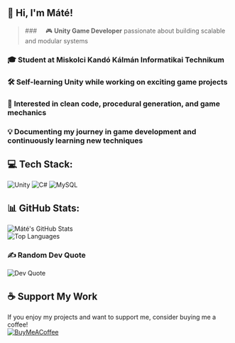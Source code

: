 ## 👋 Hi, I'm Máté!

>###&nbsp; &nbsp; &nbsp;🎮 **Unity Game Developer** passionate about building scalable and modular systems  
### 🎓 **Student at Miskolci Kandó Kálmán Informatikai Technikum**  
### 🛠️ **Self-learning Unity** while working on exciting game projects  
### 🚀 **Interested in clean code, procedural generation, and game mechanics**  
### 💡 **Documenting my journey in game development and continuously learning new techniques**  

## 💻 Tech Stack:

![Unity](https://img.shields.io/badge/unity-%23000000.svg?style=for-the-badge&logo=unity&logoColor=white) 
![C#](https://img.shields.io/badge/c%23-%23239120.svg?style=for-the-badge&logo=csharp&logoColor=white) 
![MySQL](https://img.shields.io/badge/mysql-4479A1.svg?style=for-the-badge&logo=mysql&logoColor=white)  

## 📊 GitHub Stats:

![Máté's GitHub Stats](https://github-readme-stats.vercel.app/api?username=dongesz&theme=dark&hide_border=false&include_all_commits=true&count_private=true&bg_color=00000000)  
![Top Languages](https://github-readme-stats.vercel.app/api/top-langs/?username=dongesz&theme=dark&hide_border=false&include_all_commits=true&count_private=true&layout=compact&bg_color=00000000)  

### ✍️ Random Dev Quote

![Dev Quote](https://quotes-github-readme.vercel.app/api?type=horizontal&theme=radical&bg_color=00000000&border_color=CCCCCC)  

## ☕ Support My Work

If you enjoy my projects and want to support me, consider buying me a coffee!  
[![BuyMeACoffee](https://img.shields.io/badge/Buy%20Me%20a%20Coffee-ffdd00?style=for-the-badge&logo=buy-me-a-coffee&logoColor=black)](https://buymeacoffee.com/majorosm_)  

